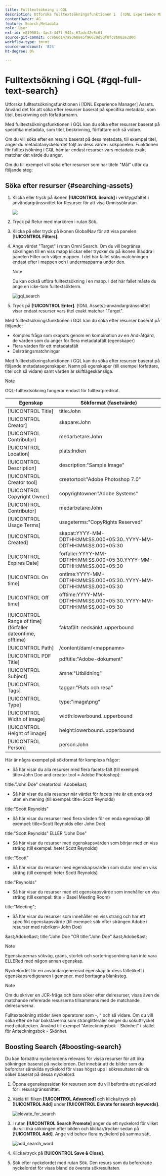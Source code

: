 ```yaml
---
title: Fulltextsökning i GQL
description: Utforska fulltextsökningsfunktionen i  [!DNL Experience Manager] Assets. Använd det för att söka efter resurser baserat på specifika metadata, som titel, beskrivning och författarnamn.
contentOwner: AG
feature: Search,Metadata
role: User
exl-id: e819501c-4ac3-447f-944c-67adc42e8c61
source-git-commit: cc9b6d147a93688e5f96620d50f8fc8b002e2d0d
workflow-type: tm+mt
source-wordcount: '824'
ht-degree: 0%

---
```


# Fulltextsökning i GQL {#gql-full-text-search}

Utforska fulltextsökningsfunktionen i [!DNL Experience Manager] Assets. Använd det för att söka efter resurser baserat på specifika metadata, som titel, beskrivning och författarnamn.

Med fulltextsökningsfunktionen i GQL kan du söka efter resurser baserat på specifika metadata, som titel, beskrivning, författare och så vidare.

Om du vill söka efter en resurs baserat på dess metadata, till exempel titel, anger du metadatanyckelordet följt av dess värde i sökpanelen. Funktionen för fulltextsökning i GQL hämtar endast resurser vars metadata exakt matchar det värde du anger.

Om du till exempel vill söka efter resurser som har titeln &quot;Mål&quot; utför du följande steg:

## Söka efter resurser {#searching-assets}

1. Klicka eller tryck på ikonen **[!UICONTROL Search]** i verktygsfältet i användargränssnittet för Resurser för att visa Omnissökrutan.

   ![](assets/do-not-localize/chlimage_1.png)

1. Tryck på Retur med markören i rutan Sök.
1. Klicka på eller tryck på ikonen GlobalNav för att visa panelen **[!UICONTROL Filters]**.
1. Ange värdet &quot;Target&quot; i rutan Omni Search. Om du vill begränsa sökningen till en viss mapp klickar eller trycker du på ikonen Bläddra i panelen Filter och väljer mappen. I det här fallet söks matchningen endast efter i mappen och i undermapparna under den.

   >[!NOTE]
   >
   >Du kan också utföra fulltextsökning i en mapp. I det här fallet måste du ange en icke-tom fulltextsökterm.

   ![gql_search](assets/gql_search.png)

1. Tryck på **[!UICONTROL Enter]**. [!DNL Assets]-användargränssnittet visar endast resurser vars titel exakt matchar &quot;Target&quot;.

Med fulltextsökningsfunktionen i GQL kan du söka efter resurser baserat på följande:

* Komplex fråga som skapats genom en kombination av en And-åtgärd, de värden som du anger för flera metadatafält (egenskaper)
* Flera värden för ett metadatafält
* Delsträngsmatchningar

Med fulltextsökningsfunktionen i GQL kan du söka efter resurser baserat på följande metadataegenskaper. Namn på egenskaper (till exempel författare, titel och så vidare) samt värden är skiftlägeskänsliga.

>[!NOTE]
>
>GQL-fulltextsökning fungerar endast för fulltextpredikat.

| Egenskap | Sökformat (fasetvärde) |
|---|---|
| [!UICONTROL Title] | title:John |
| [!UICONTROL Creator] | skapare:John |
| [!UICONTROL Contributor] | medarbetare:John |
| [!UICONTROL Location] | plats:Indien |
| [!UICONTROL Description] | description:&quot;Sample Image&quot; |
| [!UICONTROL Creator tool] | creatortool:&quot;Adobe Photoshop 7.0&quot; |
| [!UICONTROL Copyright Owner] | copyrightowner:&quot;Adobe Systems&quot; |
| [!UICONTROL Contributor] | medarbetare:John |
| [!UICONTROL Usage Terms] | usageterms:&quot;CopyRights Reserved&quot; |
| [!UICONTROL Created] | skapat:YYYY-MM-DDTHH:MM:SS.000+05:30..YYYY-MM-DDTHH:MM:SS.000+05:30 |
| [!UICONTROL Expires Date] | förfaller:YYYY-MM-DDTHH:MM:SS.000+05:30.YYYY-MM-DDTHH:MM:SS.000+05:30 |
| [!UICONTROL On time] | ontime:YYYY-MM-DDTHH:MM:SS.000+05:30..YYYY-MM-DDTHH:MM:SS.000+05:30 |
| [!UICONTROL Off time] | offtime:YYYY-MM-DDTHH:MM:SS.000+05:30..YYYY-MM-DDTHH:MM:SS.000+05:30 |
| [!UICONTROL Range of time] (förfaller dateontime, offtime) | faktafält: nedsänkt..upperbound |
| [!UICONTROL Path] | /content/dam/&lt;mappnamn> |
| [!UICONTROL PDF Title] | pdftitle:&quot;Adobe-dokument&quot; |
| [!UICONTROL Subject] | ämne:&quot;Utbildning&quot; |
| [!UICONTROL Tags] | taggar:&quot;Plats och resa&quot; |
| [!UICONTROL Type] | type:&quot;image\png&quot; |
| [!UICONTROL Width of image] | width:lowerbound..upperbound |
| [!UICONTROL Height of image] | height:lowerbound..upperbound |
| [!UICONTROL Person] | person:John |

Här är några exempel på sökformat för komplexa frågor:

* Så här visar du alla resurser med flera facets-fält (till exempel: title=John Doe and creator tool = Adobe Photoshop):

tiltle:&quot;John Doe&quot; creatortool: Adobe&amp;ast;

* Så här visar du alla resurser när värdet för facets inte är ett enda ord utan en mening (till exempel: title=Scott Reynolds)

title:&quot;Scott Reynolds&quot;

* Så här visar du resurser med flera värden för en enda egenskap (till exempel: title=Scott Reynolds eller John Doe)

title:&quot;Scott Reynolds&quot; ELLER &quot;John Doe&quot;

* Så här visar du resurser med egenskapsvärden som börjar med en viss sträng (till exempel: heter Scott Reynolds)

title:&quot;Scott&quot;

* Så här visar du resurser med egenskapsvärden som slutar med en viss sträng (till exempel: heter Scott Reynolds)

title:&quot;Reynolds&quot;

* Så här visar du resurser med ett egenskapsvärde som innehåller en viss sträng (till exempel: title = Basel Meeting Room)

title:&quot;Meeting&quot;;

* Så här visar du resurser som innehåller en viss sträng och har ett specifikt egenskapsvärde (till exempel: sök efter strängen Adobe i resurser med rubriken=John Doe)

&amp;ast;Adobe&amp;ast; title:&quot;John Doe &quot;OR title:&quot;John Doe&quot; &amp;ast;Adobe&amp;ast;

>[!NOTE]
>
>Egenskapernas sökväg, gräns, storlek och sorteringsordning kan inte vara ELLERed med någon annan egenskap.
>
>Nyckelordet för en användargenererad egenskap är dess fältetikett i egenskapsredigeraren i gemener, med borttagna blanksteg.

>[!NOTE]
>
>Om du skriver en JCR-fråga och bara söker efter delresurser, visas även de matchande refererade resurserna tillsammans med de matchande delresurserna.

Fulltextsökning stöder även operatorer som -, ^ och så vidare. Om du vill söka efter de här bokstäverna som stränglitteraler omger du sökuttrycket med citattecken. Använd till exempel &quot;Anteckningsbok - Skönhet&quot; i stället för Anteckningsbok - Skönhet.

## Boosting Search {#boosting-search}

Du kan förbättra nyckelordens relevans för vissa resurser för att öka sökningen baserat på nyckelorden. Det innebär att de bilder som du befordrar särskilda nyckelord för visas högst upp i sökresultatet när du söker baserat på dessa nyckelord.

1. Öppna egenskapssidan för resursen som du vill befordra ett nyckelord för i resursgränssnittet.
1. Växla till fliken **[!UICONTROL Advanced]** och klicka/tryck på **[!UICONTROL Add]** under **[!UICONTROL Elevate for search keywords]**.

   ![elevate_for_search](assets/elevate_for_search.png)

1. I rutan **[!UICONTROL Search Promote]** anger du ett nyckelord för vilket du vill öka sökningen efter bilden och klickar/trycker sedan på **[!UICONTROL Add]**. Ange vid behov flera nyckelord på samma sätt.

   ![add_search_word](assets/add_search_word.png)

1. Klicka/tryck på **[!UICONTROL Save & Close]**.
1. Sök efter nyckelordet med rutan Sök. Den resurs som du befordrade nyckelordet för visas bland de översta sökresultaten.
